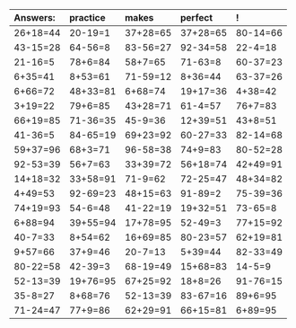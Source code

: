 | Answers: | practice | makes | perfect | ! |
| :--- | :--- | :--- | :--- | :--- |
| 26+18=44 | 20-19=1 | 37+28=65 | 37+28=65 | 80-14=66 | 
| 43-15=28 | 64-56=8 | 83-56=27 | 92-34=58 | 22-4=18 | 
| 21-16=5 | 78+6=84 | 58+7=65 | 71-63=8 | 60-37=23 | 
| 6+35=41 | 8+53=61 | 71-59=12 | 8+36=44 | 63-37=26 | 
| 6+66=72 | 48+33=81 | 6+68=74 | 19+17=36 | 4+38=42 | 
| 3+19=22 | 79+6=85 | 43+28=71 | 61-4=57 | 76+7=83 | 
| 66+19=85 | 71-36=35 | 45-9=36 | 12+39=51 | 43+8=51 | 
| 41-36=5 | 84-65=19 | 69+23=92 | 60-27=33 | 82-14=68 | 
| 59+37=96 | 68+3=71 | 96-58=38 | 74+9=83 | 80-52=28 | 
| 92-53=39 | 56+7=63 | 33+39=72 | 56+18=74 | 42+49=91 | 
| 14+18=32 | 33+58=91 | 71-9=62 | 72-25=47 | 48+34=82 | 
| 4+49=53 | 92-69=23 | 48+15=63 | 91-89=2 | 75-39=36 | 
| 74+19=93 | 54-6=48 | 41-22=19 | 19+32=51 | 73-65=8 | 
| 6+88=94 | 39+55=94 | 17+78=95 | 52-49=3 | 77+15=92 | 
| 40-7=33 | 8+54=62 | 16+69=85 | 80-23=57 | 62+19=81 | 
| 9+57=66 | 37+9=46 | 20-7=13 | 5+39=44 | 82-33=49 | 
| 80-22=58 | 42-39=3 | 68-19=49 | 15+68=83 | 14-5=9 | 
| 52-13=39 | 19+76=95 | 67+25=92 | 18+8=26 | 91-76=15 | 
| 35-8=27 | 8+68=76 | 52-13=39 | 83-67=16 | 89+6=95 | 
| 71-24=47 | 77+9=86 | 62+29=91 | 66+15=81 | 6+89=95 | 
